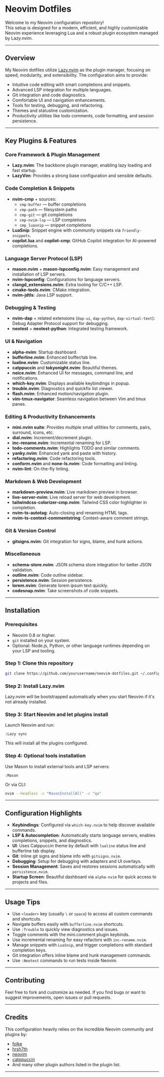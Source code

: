 # Neovim Dotfiles

Welcome to my Neovim configuration repository!  
This setup is designed for a modern, efficient, and highly customizable Neovim experience leveraging Lua and a robust plugin ecosystem managed by Lazy.nvim.

---

## Overview

My Neovim dotfiles utilize [Lazy.nvim](https://github.com/folke/lazy.nvim) as the plugin manager, focusing on speed, modularity, and extensibility. The configuration aims to provide:

- Intuitive code editing with smart completions and snippets.
- Advanced LSP integration for multiple languages.
- Git integration and code diagnostics.
- Comfortable UI and navigation enhancements.
- Tools for testing, debugging, and refactoring.
- Themes and statusline customization.
- Productivity utilities like todo comments, code formatting, and session persistence.

---

## Key Plugins & Features

### Core Framework & Plugin Management

- **Lazy.nvim**: The backbone plugin manager, enabling lazy loading and fast startup.
- **LazyVim**: Provides a strong base configuration and sensible defaults.

### Code Completion & Snippets

- **nvim-cmp** + sources:
  - `cmp-buffer` — buffer completions
  - `cmp-path` — filesystem paths
  - `cmp-git` — git completions
  - `cmp-nvim-lsp` — LSP completions
  - `cmp_luasnip` — snippet completions
- **LuaSnip**: Snippet engine with community snippets via `friendly-snippets`.
- **copilot.lua** and **copilot-cmp**: GitHub Copilot integration for AI-powered completions.

### Language Server Protocol (LSP)

- **mason.nvim** + **mason-lspconfig.nvim**: Easy management and installation of LSP servers.
- **nvim-lspconfig**: Configurations for language servers.
- **clangd_extensions.nvim**: Extra tooling for C/C++ LSP.
- **cmake-tools.nvim**: CMake integration.
- **nvim-jdtls**: Java LSP support.

### Debugging & Testing

- **nvim-dap** + related extensions (`dap-ui`, `dap-python`, `dap-virtual-text`): Debug Adapter Protocol support for debugging.
- **neotest** + **neotest-python**: Integrated testing framework.

### UI & Navigation

- **alpha-nvim**: Startup dashboard.
- **bufferline.nvim**: Enhanced buffer/tab line.
- **lualine.nvim**: Customizable status line.
- **catppuccin** and **tokyonight.nvim**: Beautiful themes.
- **noice.nvim**: Enhanced UI for messages, command line, and notifications.
- **which-key.nvim**: Displays available keybindings in popup.
- **trouble.nvim**: Diagnostics and quickfix list viewer.
- **flash.nvim**: Enhanced motion/navigation plugin.
- **vim-tmux-navigator**: Seamless navigation between Vim and tmux panes.

### Editing & Productivity Enhancements

- **mini.nvim suite**: Provides multiple small utilities for comments, pairs, surround, icons, etc.
- **dial.nvim**: Increment/decrement plugin.
- **inc-rename.nvim**: Incremental renaming for LSP.
- **todo-comments.nvim**: Highlights TODO and similar comments.
- **yanky.nvim**: Enhanced yank and paste with history.
- **refactoring.nvim**: Code refactoring tools.
- **conform.nvim** and **none-ls.nvim**: Code formatting and linting.
- **nvim-lint**: On-the-fly linting.

### Markdown & Web Development

- **markdown-preview.nvim**: Live markdown preview in browser.
- **live-server-nvim**: Live reload server for web development.
- **tailwindcss-colorizer-cmp.nvim**: Tailwind CSS color highlighter in completion.
- **nvim-ts-autotag**: Auto-closing and renaming HTML tags.
- **nvim-ts-context-commentstring**: Context-aware comment strings.

### Git & Version Control

- **gitsigns.nvim**: Git integration for signs, blame, and hunk actions.

### Miscellaneous

- **schema-store.nvim**: JSON schema store integration for better JSON validation.
- **outline.nvim**: Code outline sidebar.
- **persistence.nvim**: Session persistence.
- **lorem.nvim**: Generate lorem ipsum text quickly.
- **codesnap.nvim**: Take screenshots of code snippets.

---

## Installation

### Prerequisites

- Neovim 0.8 or higher.
- `git` installed on your system.
- Optional: Node.js, Python, or other language runtimes depending on your LSP and tooling.

### Step 1: Clone this repository

```bash
git clone https://github.com/yourusername/neovim-dotfiles.git ~/.config/nvim
```

### Step 2: Install Lazy.nvim

Lazy.nvim will be bootstrapped automatically when you start Neovim if it's not already installed.

### Step 3: Start Neovim and let plugins install

Launch Neovim and run:

```vim
:Lazy sync
```

This will install all the plugins configured.

### Step 4: Optional tools installation

Use Mason to install external tools and LSP servers:

```vim
:Mason
```

Or via CLI:

```bash
nvim --headless -c "MasonInstallAll" -c "qa"
```

---

## Configuration Highlights

- **Keybindings**: Configured via `which-key.nvim` to help discover available commands.
- **LSP & Autocompletion**: Automatically starts language servers, enables completions, snippets, and diagnostics.
- **UI**: Uses Catppuccin theme by default with `lualine` status line and bufferline tab display.
- **Git**: Inline git signs and blame info with `gitsigns.nvim`.
- **Debugging**: Setup for debugging with adapters and UI overlays.
- **Session Management**: Saves and restores sessions automatically with `persistence.nvim`.
- **Startup Screen**: Beautiful dashboard via `alpha-nvim` for quick access to projects and files.

---

## Usage Tips

- Use `<leader>` key (usually `\` or `space`) to access all custom commands and shortcuts.
- Navigate buffers easily with `bufferline.nvim` shortcuts.
- Use `:Trouble` to quickly view diagnostics and issues.
- Toggle comments with the mini.comment plugin keybinds.
- Use incremental renaming for easy refactors with `inc-rename.nvim`.
- Manage snippets with `LuaSnip`, and trigger completions with standard completion keys.
- Git integration offers inline blame and hunk management commands.
- Use `:Neotest` commands to run tests inside Neovim.

---

## Contributing

Feel free to fork and customize as needed. If you find bugs or want to suggest improvements, open issues or pull requests.

---

## Credits

This configuration heavily relies on the incredible Neovim community and plugins by:

- [folke](https://github.com/folke)
- [hrsh7th](https://github.com/hrsh7th)
- [neovim](https://github.com/neovim/neovim)
- [catppuccin](https://github.com/catppuccin)
- And many other plugin authors listed in the plugin list.

---
